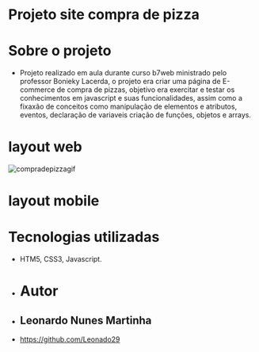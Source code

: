 # Projeto site compra de pizza 

# Sobre o projeto
- Projeto realizado em aula durante curso b7web ministrado pelo professor Bonieky Lacerda, o projeto era criar uma página de E-commerce de compra de pizzas, objetivo era exercitar e testar os conhecimentos em javascript e suas funcionalidades, assim como a fixaxão de conceitos como manipulação de elementos e atributos, eventos, declaração de variaveis criação de funções, objetos e arrays. 
# layout web
![compradepizzagif](https://github.com/Leonado29/Projeto-Site-de-venda-de-Pizza/blob/master/compradepizzagif.gif)
# layout mobile 

# Tecnologias utilizadas 
- HTM5, CSS3, Javascript.
- # Autor
- ## Leonardo Nunes Martinha 
- https://github.com/Leonado29




